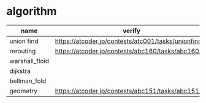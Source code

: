 # algorithm

| name | verify |
----|----
| union find | https://atcoder.jp/contests/atc001/tasks/unionfind_a |
| rerouting | https://atcoder.jp/contests/abc160/tasks/abc160_f |
| warshall_floid |  |
| dijkstra |  |
| bellman_fold |  |
| geometry | https://atcoder.jp/contests/abc151/tasks/abc151_f |
